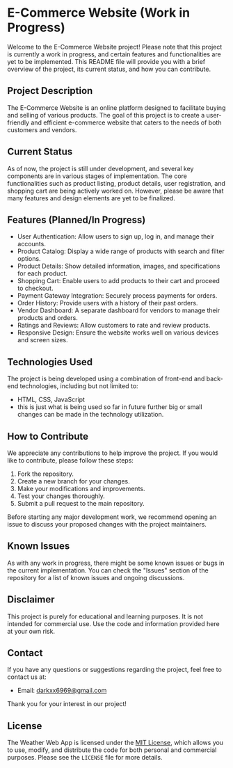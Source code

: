 # E-Commerce Website (Work in Progress)


Welcome to the E-Commerce Website project! Please note that this project is currently a work in progress, and certain features and functionalities are yet to be implemented. This README file will provide you with a brief overview of the project, its current status, and how you can contribute.

## Project Description

The E-Commerce Website is an online platform designed to facilitate buying and selling of various products. The goal of this project is to create a user-friendly and efficient e-commerce website that caters to the needs of both customers and vendors.

## Current Status

As of now, the project is still under development, and several key components are in various stages of implementation. The core functionalities such as product listing, product details, user registration, and shopping cart are being actively worked on. However, please be aware that many features and design elements are yet to be finalized.

## Features (Planned/In Progress)

- User Authentication: Allow users to sign up, log in, and manage their accounts.
- Product Catalog: Display a wide range of products with search and filter options.
- Product Details: Show detailed information, images, and specifications for each product.
- Shopping Cart: Enable users to add products to their cart and proceed to checkout.
- Payment Gateway Integration: Securely process payments for orders.
- Order History: Provide users with a history of their past orders.
- Vendor Dashboard: A separate dashboard for vendors to manage their products and orders.
- Ratings and Reviews: Allow customers to rate and review products.
- Responsive Design: Ensure the website works well on various devices and screen sizes.

## Technologies Used

The project is being developed using a combination of front-end and back-end technologies, including but not limited to:

- HTML, CSS, JavaScript
- this is just what is being used so far in future further big or small changes can be made in the technology utilization.
## How to Contribute

We appreciate any contributions to help improve the project. If you would like to contribute, please follow these steps:

1. Fork the repository.
2. Create a new branch for your changes.
3. Make your modifications and improvements.
4. Test your changes thoroughly.
5. Submit a pull request to the main repository.

Before starting any major development work, we recommend opening an issue to discuss your proposed changes with the project maintainers.

## Known Issues

As with any work in progress, there might be some known issues or bugs in the current implementation. You can check the "Issues" section of the repository for a list of known issues and ongoing discussions.

## Disclaimer

This project is purely for educational and learning purposes. It is not intended for commercial use. Use the code and information provided here at your own risk.

## Contact

If you have any questions or suggestions regarding the project, feel free to contact us at:

- Email: darkxx6969@gmail.com

Thank you for your interest in our project!


## License

The Weather Web App is licensed under the [MIT License](LICENSE), which allows you to use, modify, and distribute the code for both personal and commercial purposes. Please see the `LICENSE` file for more details.


